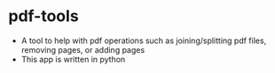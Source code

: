 # pdf-tools

- A tool to help with pdf operations such as joining/splitting pdf files, removing pages, or adding pages
- This app is written in python